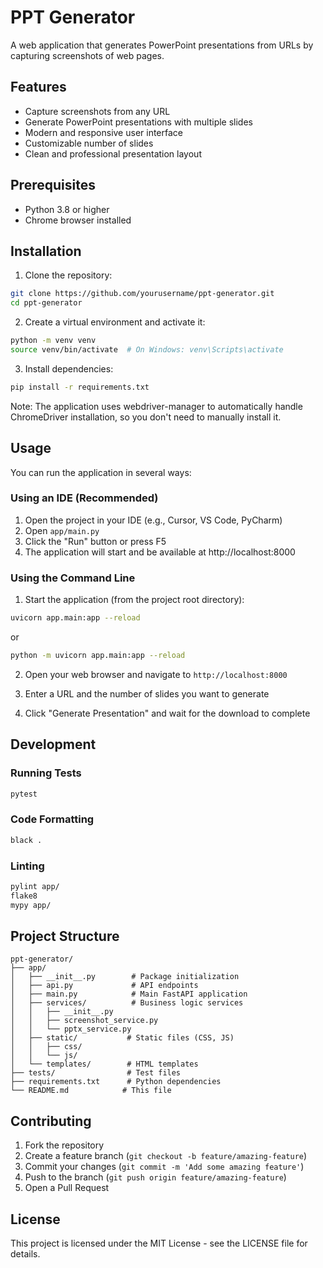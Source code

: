 # PPT Generator

A web application that generates PowerPoint presentations from URLs by capturing screenshots of web pages.

## Features

- Capture screenshots from any URL
- Generate PowerPoint presentations with multiple slides
- Modern and responsive user interface
- Customizable number of slides
- Clean and professional presentation layout

## Prerequisites

- Python 3.8 or higher
- Chrome browser installed

## Installation

1. Clone the repository:
```bash
git clone https://github.com/yourusername/ppt-generator.git
cd ppt-generator
```

2. Create a virtual environment and activate it:
```bash
python -m venv venv
source venv/bin/activate  # On Windows: venv\Scripts\activate
```

3. Install dependencies:
```bash
pip install -r requirements.txt
```

Note: The application uses webdriver-manager to automatically handle ChromeDriver installation, so you don't need to manually install it.

## Usage

You can run the application in several ways:

### Using an IDE (Recommended)
1. Open the project in your IDE (e.g., Cursor, VS Code, PyCharm)
2. Open `app/main.py`
3. Click the "Run" button or press F5
4. The application will start and be available at http://localhost:8000

### Using the Command Line
1. Start the application (from the project root directory):
```bash
uvicorn app.main:app --reload
```
or
```bash
python -m uvicorn app.main:app --reload
```

2. Open your web browser and navigate to `http://localhost:8000`

3. Enter a URL and the number of slides you want to generate

4. Click "Generate Presentation" and wait for the download to complete

## Development

### Running Tests

```bash
pytest
```

### Code Formatting

```bash
black .
```

### Linting

```bash
pylint app/
flake8
mypy app/
```

## Project Structure

```
ppt-generator/
├── app/
│   ├── __init__.py        # Package initialization
│   ├── api.py             # API endpoints
│   ├── main.py            # Main FastAPI application
│   ├── services/          # Business logic services
│   │   ├── __init__.py
│   │   ├── screenshot_service.py
│   │   └── pptx_service.py
│   ├── static/           # Static files (CSS, JS)
│   │   ├── css/
│   │   └── js/
│   └── templates/        # HTML templates
├── tests/                # Test files
├── requirements.txt      # Python dependencies
└── README.md            # This file
```

## Contributing

1. Fork the repository
2. Create a feature branch (`git checkout -b feature/amazing-feature`)
3. Commit your changes (`git commit -m 'Add some amazing feature'`)
4. Push to the branch (`git push origin feature/amazing-feature`)
5. Open a Pull Request

## License

This project is licensed under the MIT License - see the LICENSE file for details. 